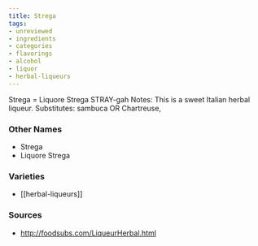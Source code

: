 ```yaml
---
title: Strega
tags:
- unreviewed
- ingredients
- categories
- flavorings
- alcohol
- liquor
- herbal-liqueurs
---
```

Strega = Liquore Strega STRAY-gah Notes: This is a sweet Italian herbal liqueur. Substitutes: sambuca OR Chartreuse,

### Other Names

* Strega
* Liquore Strega

### Varieties

* [[herbal-liqueurs]]

### Sources
* http://foodsubs.com/LiqueurHerbal.html
